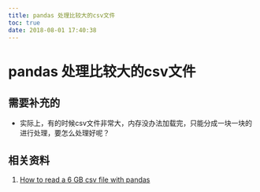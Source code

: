 ```yaml
---
title: pandas 处理比较大的csv文件
toc: true
date: 2018-08-01 17:40:38
---
```

# pandas 处理比较大的csv文件


## 需要补充的

* 实际上，有的时候csv文件非常大，内存没办法加载完，只能分成一块一块的进行处理，要怎么处理好呢？






## 相关资料

1. [How to read a 6 GB csv file with pandas](https://stackoverflow.com/questions/25962114/how-to-read-a-6-gb-csv-file-with-pandas)
